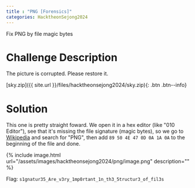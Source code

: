 ```yaml
---
title : "PNG [Forensics]"
categories: HacktheonSejong2024
---
```


Fix PNG by file magic bytes

# Challenge Description

The picture is corrupted. Please restore it.

[sky.zip]({{ site.url }}/files/hacktheonsejong2024/sky.zip){: .btn .btn--info}

# Solution

This one is pretty straight foward. We open it in a hex editor (like "010 Editor"), see that it's missing the file signature (magic bytes), so we go to [Wikipedia](https://en.wikipedia.org/wiki/List_of_file_signatures) and search for "PNG", then add `89 50 4E 47 0D 0A 1A 0A` to the beginning of the file and done.

{% include image.html url="/assets/images/hacktheonsejong2024/png/image.png" description="" %}

Flag: `s1gnatur35_Are_v3ry_1mp0rtant_1n_th3_5tructur3_of_fil3s`